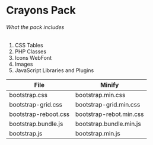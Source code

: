 # Crayons Pack

###### What the pack includes
1. CSS Tables
2. PHP Classes
3. Icons WebFont
4. Images
5. JavaScript Libraries and Plugins

| File | Minify |
| ------ | ------ |
 | bootstrap.css | bootstrap.min.css |
 | bootstrap-grid.css | bootstrap-grid.min.css |
 | bootstrap-reboot.css | bootstrap-rebot.min.css |
 | bootstrap.bundle.js | bootstrap.bundle.min.js |
 | bootstrap.js | bootstrap.min.js |